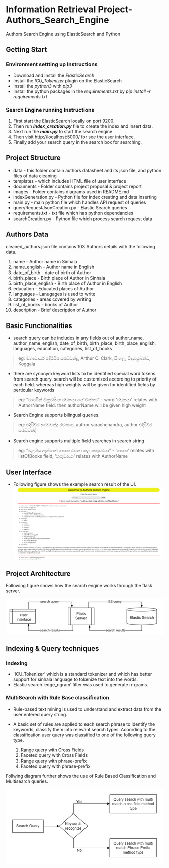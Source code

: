 # Information Retrieval Project- Authors_Search_Engine
Authors Search Engine using ElasticSearch and Python

## Getting Start
### Environment settting up Instructions
* Download and Install the _ElasticSearch_
* Install the _ICU_Tokenizer_ plugin on the ElasticSearch
* Install the _python3_ with _pip3_
* Install the python packages in the _requirements.txt_ by _pip install -r requirements.txt_

### Search Engine running Instructions
1. First start the ElasticSearch locally on port 9200.
2. Then run **_index_creation.py_** file to create the index and insert data.
3. Next run the **_main.py_** to start the search engine
4. Then visit http://localhost:5000/ for see the user interface.
5. Finally add your search query in the search box for searching.

## Project Structure
* data - this folder contain authors datasheet and its json file, and python files of data cleaning
* templates - which includes HTML file of user interface
* documents - Folder contains project proposal & project report
* images - Folder contains diagrams used in README.md
* indexGeneration.py - Python file for index creating and data inserting
* main.py - main python file which handles API request of queries
* queryRequestJsonCreation.py - Elastic Search queries
* requirements.txt - txt file which has python dependancies 
* searchCreation.py - Python file which process search request data

## Authors Data
cleaned_authors.json file contains 103 Authors details with the following data.
1. name - Author name in Sinhala
2. name_english -  Author name in English
3. date_of_birth - date of birth of Author
4. birth_place - Birth place of Author in Sinhala
5. birth_place_english - Birth place of Author in English
6. education - Educated places of Author
7. languages - Lanugages is used to write 
8. categories - areas covered by writing
9. list_of_books - books of Author
10. description - Brief description of Author

## Basic Functionalities
* search query can be includes in any fields out of author_name, author_name_english, date_of_birth, birth_place, birth_place_english, languages, education, categories, list_of_books
> eg: මහාචාර්ය එදිරිවීර සරච්චන්ද්‍ර, Arthur C. Clark, සිංහල, විද්‍යාප්‍රබන්ධ, Koggala

* there are synonym keyword lists to be identified special word tokens from search query. search will be customized according to priority of each field. whereas high weights will be given for identified fields by perticular keywords
> eg: "මාර්ටින් වික්‍රමසිංහ රචකයා ගේ විස්තර" - word 'රචකයා' relates with AuthorName field. then authorName will be given high weight

* Search Engine supports bilingusl queries.
> eg: එදිරිවීර සරච්චන්ද්‍ර රචකයා, author sarachchandra, author එදිරිවීර සරච්චන්ද්‍

* Search engine supports multiple field searches in search string
> eg: "මළගිය ඇත්තෝ පොත රචනා කළ කතුවරයා" - 'පොත' relates with listOfBooks field, 'කතුවරයා' relates with AuthorName

## User Interface
* Following figure shows the example search result of the UI.
![Search Example of UI](./images/interface.PNG)

## Project Architecture
Following figure shows how the search engine works through the flask server.

![Search Engine Architecture](./images/architecture.png)

## Indexing & Query techniques

### Indexing
* 'ICU_Tokenizer’ which is a standard tokenizer and which has better support for sinhala language to tokenize text into the words. 
* Elastic search ‘edge_ngram’ filter was used to generate n-grams. 

### MultiSearch with Rule Base classification
* Rule-based text mining is used to understand and extract data from the user entered query string. 

* A basic set of rules are applied to each search phrase to identify the keywords, classify them into relevant search types. Acoording to the classification user query was classified to one of the following query type.

    1. Range query with Cross Fields
    2. Faceted query with Cross Fields
    3. Range query with phrase-prefix
    4. Faceted query with phrase-prefix
    
Follwing diagram further shows the use of Rule Based Classification and Multisearch queries.

![MultiSearch with Rule Base classification](./images/classification.png)